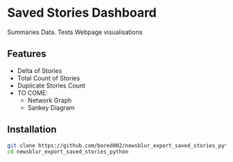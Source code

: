 # Saved Stories Dashboard

Summaries Data. Tests Webpage visualisations

## Features
- Delta of Stories
- Total Count of Stories
- Duplicate Stories Count
- TO COME:
  * Network Graph
  * Sankey Diagram 

## Installation
```bash
git clone https://github.com/bored002/newsblur_export_saved_stories_python.git
cd newsblur_export_saved_stories_python
